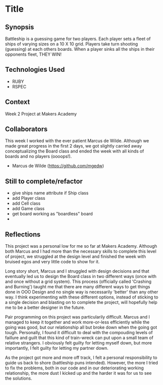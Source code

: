 Title
=======================

## Synopsis

Battleship is a guessing game for two players. Each player sets a fleet of ships of varying sizes on a 10 X 10 grid. Players take turn shooting (guessing) at each others boards. When a player sinks all the ships in their opponents fleet, THEY WIN!

## Technologies Used

- RUBY
- RSPEC

## Context

Week 2 Project at Makers Academy

## Collaborators
This week I worked with the ever patient Marcus de Wilde. Although we made great progress in the first 2 days, we got slightly carried away conceptualizing the Board class and ended the week with all kinds of boards and no players (oooops!). 

- Marcus de Wilde (https://github.com/mgedw)

## Still to complete/refactor

- give ships name attribute if Ship class
- add Player class
- add Cell class
- add Game class
- get board working as "boardless" board
- 

## Reflections

This project was a personal low for me so far at Makers Academy. Although both Marcus and I had more than the necessary skills to complete this level of project, we struggled at the design level and finished the week with bruised egos and very little code to show for it. 

Long story short, Marcus and I struggled with design decisions and that eventually led us to design the Board class in two different ways (once with and once without a grid system). This process (officially called 'Crashing and Burning') taught me that there are many different ways to get things done in OOO Design and no single way is necessarily 'better' than any other way. I think experimenting with these different options, instead of sticking to a single decision and blasting on to complete the project, will hopefully help me to be a better designer in the future. 

Pair programming on this project was particularily difficult. Marcus and I managed to keep it together and work more-or-less efficiently while the going was good, but our relationship all but broke down when the going got tough. Personally, I found it difficult to deal with the compouding levels of faillure and guilt that this kind of train-wreck can put upon a small team of relative strangers. I obviously felt guilty for letting myself down, but more importantly, I felt guilty for letting my partner down. 

As the project got more and more off track, I felt a personal responsibility to guide us back to shore (battleship puns intended). However, the more I tried to fix the problems, both in our code and in our deteriorating working relationship, the more dust I kicked up and the harder it was for us to see the solutions. 



